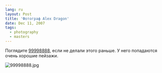 ```yaml
---
lang: ru
layout: Post
title: 'Фотограф Alex Dragon'
date: Dec 11, 2007
tags:
  - photography
  - masters
---
```


Поглядите [99998888](http://99998888.livejournal.com/), если не делали этого раньше. У него попадаются очень хорошие пейзажи.

![99998888.jpg](upload://99998888.jpg)
